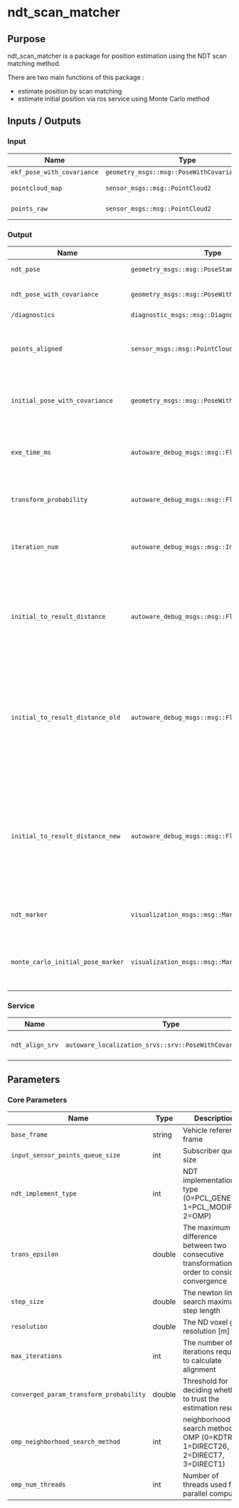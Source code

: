 # ndt_scan_matcher

## Purpose

ndt_scan_matcher is a package for position estimation using the NDT scan matching method.

There are two main functions of this package :

- estimate position by scan matching
- estimate initial position via ros service using Monte Carlo method

## Inputs / Outputs

### Input

| Name                       | Type                                            | Description       |
| -------------------------- | ----------------------------------------------- | ----------------- |
| `ekf_pose_with_covariance` | `geometry_msgs::msg::PoseWithCovarianceStamped` | initial pose      |
| `pointcloud_map`           | `sensor_msgs::msg::PointCloud2`                 | map pointcloud    |
| `points_raw`               | `sensor_msgs::msg::PointCloud2`                 | sensor pointcloud |

### Output

| Name                              | Type                                            | Description                                                                                                                              |
| --------------------------------- | ----------------------------------------------- | ---------------------------------------------------------------------------------------------------------------------------------------- |
| `ndt_pose`                        | `geometry_msgs::msg::PoseStamped`               | estimated pose                                                                                                                           |
| `ndt_pose_with_covariance`        | `geometry_msgs::msg::PoseWithCovarianceStamped` | estimated pose with covariance                                                                                                           |
| `/diagnostics`                    | `diagnostic_msgs::msg::DiagnosticArray`         | diagnostics                                                                                                                              |
| `points_aligned`                  | `sensor_msgs::msg::PointCloud2`                 | [debug topic] pointcloud aligned by scan matching                                                                                        |
| `initial_pose_with_covariance`    | `geometry_msgs::msg::PoseWithCovarianceStamped` | [debug topic] initial pose used in scan matching                                                                                         |
| `exe_time_ms`                     | `autoware_debug_msgs::msg::Float32Stamped`      | [debug topic] execution time for scan matching [ms]                                                                                      |
| `transform_probability`           | `autoware_debug_msgs::msg::Float32Stamped`      | [debug topic] score of scan matching                                                                                                     |
| `iteration_num`                   | `autoware_debug_msgs::msg::Int32Stamped`        | [debug topic] number of scan matching iterations                                                                                         |
| `initial_to_result_distance`      | `autoware_debug_msgs::msg::Float32Stamped`      | [debug topic] distance difference between the initial point and the convergence point [m]                                                |
| `initial_to_result_distance_old`  | `autoware_debug_msgs::msg::Float32Stamped`      | [debug topic] distance difference between the older of the two initial points used in linear interpolation and the convergence point [m] |
| `initial_to_result_distance_new`  | `autoware_debug_msgs::msg::Float32Stamped`      | [debug topic] distance difference between the newer of the two initial points used in linear interpolation and the convergence point [m] |
| `ndt_marker`                      | `visualization_msgs::msg::MarkerArray`          | [debug topic] markers for debugging                                                                                                      |
| `monte_carlo_initial_pose_marker` | `visualization_msgs::msg::MarkerArray`          | [debug topic] particles used in initial position estimation                                                                              |

### Service

| Name            | Type                                                         | Description                      |
| --------------- | ------------------------------------------------------------ | -------------------------------- |
| `ndt_align_srv` | `autoware_localization_srvs::srv::PoseWithCovarianceStamped` | service to estimate initial pose |

## Parameters

### Core Parameters

| Name                                    | Type   | Description                                                                                     |
| --------------------------------------- | ------ | ----------------------------------------------------------------------------------------------- |
| `base_frame`                            | string | Vehicle reference frame                                                                         |
| `input_sensor_points_queue_size`        | int    | Subscriber queue size                                                                           |
| `ndt_implement_type`                    | int    | NDT implementation type (0=PCL_GENERIC, 1=PCL_MODIFIED, 2=OMP)                                  |
| `trans_epsilon`                         | double | The maximum difference between two consecutive transformations in order to consider convergence |
| `step_size`                             | double | The newton line search maximum step length                                                      |
| `resolution`                            | double | The ND voxel grid resolution [m]                                                                |
| `max_iterations`                        | int    | The number of iterations required to calculate alignment                                        |
| `converged_param_transform_probability` | double | Threshold for deciding whether to trust the estimation result                                   |
| `omp_neighborhood_search_method`        | int    | neighborhood search method in OMP (0=KDTREE, 1=DIRECT26, 2=DIRECT7, 3=DIRECT1)                  |
| `omp_num_threads`                       | int    | Number of threads used for parallel computing                                                   |
